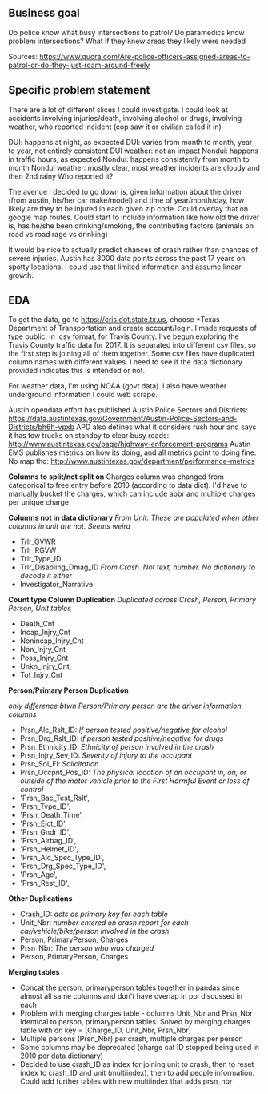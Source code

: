 ## Business goal
Do police know what busy intersections to patrol? Do paramedics know problem intersections? What if they knew areas they likely were needed

Sources:
https://www.quora.com/Are-police-officers-assigned-areas-to-patrol-or-do-they-just-roam-around-freely


## Specific problem statement
There are a lot of different slices I could investigate. I could look at accidents involving injuries/death, involving alochol or drugs, involving weather, who reported incident (cop saw it or civilian called it in)

DUI: happens at night, as expected
DUI: varies from month to month, year to year, not entirely consistent
DUI weather: not an impact
Nondui: happens in traffic hours, as expected
Nondui: happens consistently from month to month
Nondui weather: mostly clear, most weather incidents are cloudy and then 2nd rainy
Who reported it?

The avenue I decided to go down is, given information about the driver (from austin, his/her car make/model) and time of year/month/day, how likely are they to be injured in each given zip code. Could overlay that on google map routes. Could start to include information like how old the driver is, has he/she been drinking/smoking, the contributing factors (animals on road vs road rage vs drinking)

It would be nice to actually predict chances of crash rather than chances of severe injuries. Austin has 3000 data points across the past 17 years on spotty locations. I could use that limited information and assume linear growth.
## EDA
To get the data, go to https://cris.dot.state.tx.us, choose \*Texas Department of Transportation and create account/login. I made requests of type public, in .csv format, for Travis County.
I've begun exploring the Travis County traffic data for 2017. It is separated into different csv files, so the first step is joining all of them together. Some csv files have duplicated column names with different values. I need to see if the data dictionary provided indicates this is intended or not.

For weather data, I'm using NOAA (govt data). I also have weather underground information I could web scrape.

Austin opendata effort has published Austin Police Sectors and Districts:
https://data.austintexas.gov/Government/Austin-Police-Sectors-and-Districts/bh6h-vpxb
APD also defines what it considers rush hour and says it has tow trucks on standby to clear busy roads:
http://www.austintexas.gov/page/highway-enforcement-programs
Austin EMS publishes metrics on how its doing, and all metrics point to doing fine. No map tho:
http://www.austintexas.gov/department/performance-metrics



**Columns to split/not split on**
Charges column was changed from categorical to free entry before 2010 (according to data dict). I'd have to manually bucket the charges, which can include abbr and multiple charges per unique charge


**Columns not in data dictionary**
*From Unit. These are populated when other columns in unit are not. Seems weird*
- Trlr_GVWR
-	Trlr_RGVW
-	Trlr_Type_ID
-	Trlr_Disabling_Dmag_ID
*From Crash. Not text, number. No dictionary to decode it either*
- Investigator_Narrative

**Count type Column Duplication**
*Duplicated across Crash, Person, Primary Person, Unit tables*
- Death_Cnt
- Incap_Injry_Cnt
- Nonincap_Injry_Cnt
- Non_Injry_Cnt
- Poss_Injry_Cnt
- Unkn_Injry_Cnt
- Tot_Injry_Cnt

**Person/Primary Person Duplication**

 *only difference btwn Person/Primary person are the driver information columns*
- Prsn_Alc_Rslt_ID: *If person tested positive/negative for alcohol*
- Prsn_Drg_Rslt_ID: *If person tested positive/negative for drugs*
- Prsn_Ethnicity_ID: *Ethnicity of person involved in the crash*
- Prsn_Injry_Sev_ID: *Severity of injury to the occupant*
- Prsn_Sol_Fl: *Solicitation*
- Prsn_Occpnt_Pos_ID: *The physical location of an occupant in, on, or outside of the motor vehicle prior to the First Harmful Event or loss of control*
- 'Prsn_Bac_Test_Rslt',
- 'Prsn_Type_ID',
- 'Prsn_Death_Time',
- 'Prsn_Ejct_ID',
- 'Prsn_Gndr_ID',
- 'Prsn_Airbag_ID',
- 'Prsn_Helmet_ID',
- 'Prsn_Alc_Spec_Type_ID',
- 'Prsn_Drg_Spec_Type_ID',
- 'Prsn_Age',
- 'Prsn_Rest_ID',

**Other Duplications**
- Crash_ID: *acts as primary key for each table*
- Unit_Nbr: *number entered on crash report for each car/vehicle/bike/person involved in the crash*
- Person, PrimaryPerson, Charges
-  Prsn_Nbr: *The person who was charged*
  - Person, PrimaryPerson, Charges

**Merging tables**
- Concat the person, primaryperson tables together in pandas since almost all same columns and don't have overlap in ppl discussed in each
- Problem with merging charges table - columns Unit_Nbr and Prsn_Nbr identical to person, primaryperson tables. Solved by merging charges table with on key = [Charge_ID, Unit_Nbr, Prsn_Nbr]
- Multiple persons (Prsn_Nbr) per crash, multiple charges per person
- Some columns may be deprecated (charge cat ID stopped being used in 2010 per data dictionary)
- Decided to use crash_ID as index for joining unit to crash, then to reset index to crash_ID and unit (multiindex), then to add people information. Could add further tables with new multiindex that adds prsn_nbr

